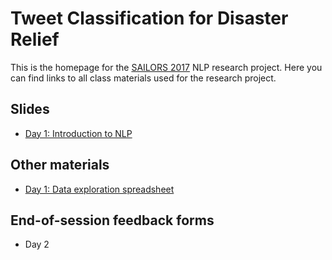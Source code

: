 # Tweet Classification for Disaster Relief

This is the homepage for the [SAILORS 2017](http://sailors.stanford.edu/) NLP research project. 
Here you can find links to all class materials used for the research project.

## Slides
* [Day 1: Introduction to NLP](https://docs.google.com/presentation/d/1ETVn3Zpqy7Cmv7LuqG-kJ2zwR7Yz8BQUMgnzTkC6fwY/edit?usp=sharing)

## Other materials
* [Day 1: Data exploration spreadsheet](https://docs.google.com/spreadsheets/d/1EC83i5jhi5TjQTT4XN0v4CScZcie9WloASPGSEdJ2mY/edit?usp=sharing)

## End-of-session feedback forms
* Day 2
